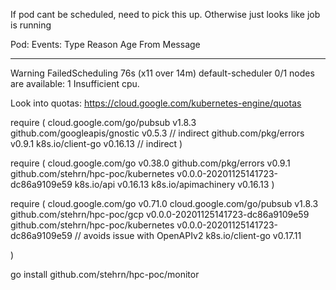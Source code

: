 
If pod cant be scheduled, need to pick this up.
Otherwise just looks like job is running

Pod:
Events:
  Type     Reason            Age                 From               Message
  ----     ------            ----                ----               -------
  Warning  FailedScheduling  76s (x11 over 14m)  default-scheduler  0/1 nodes are available: 1 Insufficient cpu.



Look into quotas: https://cloud.google.com/kubernetes-engine/quotas


require (
	cloud.google.com/go/pubsub v1.8.3
	github.com/googleapis/gnostic v0.5.3 // indirect
	github.com/pkg/errors v0.9.1
	k8s.io/client-go v0.16.13 // indirect
)


require (
	cloud.google.com/go v0.38.0
	github.com/pkg/errors v0.9.1
	github.com/stehrn/hpc-poc/kubernetes v0.0.0-20201125141723-dc86a9109e59
	k8s.io/api v0.16.13
	k8s.io/apimachinery v0.16.13
)


require (
	cloud.google.com/go v0.71.0
	cloud.google.com/go/pubsub v1.8.3
	github.com/stehrn/hpc-poc/gcp v0.0.0-20201125141723-dc86a9109e59
	github.com/stehrn/hpc-poc/kubernetes v0.0.0-20201125141723-dc86a9109e59
	// avoids issue with OpenAPIv2
    k8s.io/client-go v0.17.11

)

go install github.com/stehrn/hpc-poc/monitor